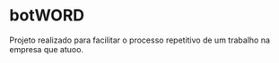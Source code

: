 # botWORD
Projeto realizado para facilitar o processo repetitivo de um trabalho na empresa que atuoo.
